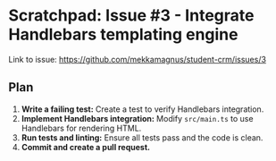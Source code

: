 # Scratchpad: Issue #3 - Integrate Handlebars templating engine

Link to issue: https://github.com/mekkamagnus/student-crm/issues/3

## Plan

1.  **Write a failing test:** Create a test to verify Handlebars integration.
2.  **Implement Handlebars integration:** Modify `src/main.ts` to use Handlebars for rendering HTML.
3.  **Run tests and linting:** Ensure all tests pass and the code is clean.
4.  **Commit and create a pull request.**
